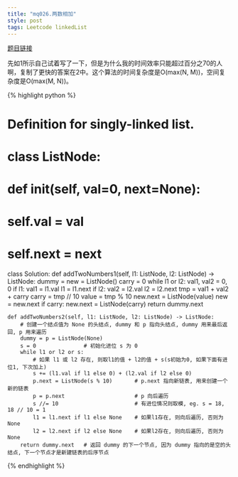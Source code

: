 ```yaml
---
title: "mq026.两数相加"
style: post
tags: Leetcode linkedList
---
```


[题目链接](https://leetcode-cn.com/problems/add-two-numbers/)

先如1所示自己试着写了一下，但是为什么我的时间效率只能超过百分之70的人啊，复制了更快的答案在2中。这个算法的时间复杂度是O(max(N, M))，空间复杂度是O(max(M, N))。

{% highlight python %}

# Definition for singly-linked list.
# class ListNode:
#     def __init__(self, val=0, next=None):
#         self.val = val
#         self.next = next

class Solution:
    def addTwoNumbers1(self, l1: ListNode, l2: ListNode) -> ListNode:
        dummy = new = ListNode()
        carry = 0
        while l1 or l2:
            val1, val2 = 0, 0
            if l1:
                val1 = l1.val
                l1 = l1.next
            if l2:
                val2 = l2.val
                l2 = l2.next
            tmp = val1 + val2 + carry
            carry = tmp // 10
            value = tmp % 10
            new.next = ListNode(value)
            new = new.next
        if carry:
            new.next = ListNode(carry)
        return dummy.next

    def addTwoNumbers2(self, l1: ListNode, l2: ListNode) -> ListNode:
        # 创建一个结点值为 None 的头结点, dummy 和 p 指向头结点, dummy 用来最后返回, p 用来遍历
        dummy = p = ListNode(None)
        s = 0               # 初始化进位 s 为 0
        while l1 or l2 or s:
            # 如果 l1 或 l2 存在, 则取l1的值 + l2的值 + s(s初始为0, 如果下面有进位1, 下次加上)
            s += (l1.val if l1 else 0) + (l2.val if l2 else 0)
            p.next = ListNode(s % 10)       # p.next 指向新链表, 用来创建一个新的链表
            p = p.next                      # p 向后遍历
            s //= 10                        # 有进位情况则取模, eg. s = 18, 18 // 10 = 1
            l1 = l1.next if l1 else None    # 如果l1存在, 则向后遍历, 否则为 None
            l2 = l2.next if l2 else None    # 如果l2存在, 则向后遍历, 否则为 None
        return dummy.next   # 返回 dummy 的下一个节点, 因为 dummy 指向的是空的头结点, 下一个节点才是新建链表的后序节点

{% endhighlight %}

